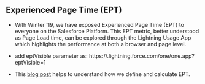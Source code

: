 ##  Experienced Page Time (EPT)

- With Winter ‘19, we have exposed Experienced Page Time (EPT) to everyone on the Salesforce Platform. This EPT metric, better understood as Page Load time, can be explored through the Lightning Usage App which highlights the performance at both a browser and page level.

- add eptVisible parameter as:  https://<example>.lightning.force.com/one/one.app?eptVisible=1

- This [blog post](https://developer.salesforce.com/blogs/2018/10/understanding-experienced-page-time.html)  helps to understand how we define and calculate EPT.

 



